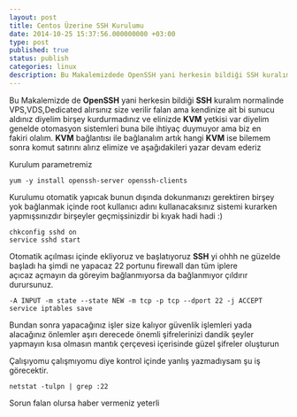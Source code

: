 ```yaml
---
layout: post
title: Centos Üzerine SSH Kurulumu
date: 2014-10-25 15:37:56.000000000 +03:00
type: post
published: true
status: publish
categories: linux
description: Bu Makalemizdede OpenSSH yani herkesin bildiği SSH kuralım normalinde VPS,VDS,Dedicated alırsınız size verilir falan ama kendinize
---
```

Bu Makalemizde de **OpenSSH** yani herkesin bildiği **SSH** kuralım normalinde VPS,VDS,Dedicated alırsınız size verilir falan ama kendinize ait bi sunucu aldınız diyelim birşey kurdurmadınız ve elinizde **KVM** yetkisi var diyelim genelde otomasyon sistemleri buna bile ihtiyaç duymuyor ama biz en fakiri&nbsp;olalım. **KVM** bağlantısı ile bağlanalım artık hangi **KVM** ise bilemem sonra komut satırını alırız elimize ve aşağıdakileri yazar devam ederiz

Kurulum parametremiz

    yum -y install openssh-server openssh-clients

Kurulumu otomatik yapıcak bunun dışında dokunmanızı gerektiren birşey yok bağlanmak içinde root kullanıcı adını kullanacaksınız sistemi kurarken yapmışsınızdır birşeyler geçmişsinizdir bi kıyak hadi hadi :)

    chkconfig sshd on
    service sshd start

Otomatik açılması içinde ekliyoruz ve başlatıyoruz **SSH** yi ohhh ne güzelde başladı ha şimdi ne yapacaz 22 portunu firewall dan tüm iplere açıcaz&nbsp;açmayın da göreyim bağlanmıyorsa da bağlanmıyor çıldırır durursunuz.

    -A INPUT -m state --state NEW -m tcp -p tcp --dport 22 -j ACCEPT
    service iptables save

Bundan sonra yapacağınız işler size kalıyor güvenlik işlemleri yada alacağınız önlemler aşırı derecede önemli şifrelerinizi dandik şeyler yapmayın kısa olmasın mantık çerçevesi içerisinde güzel şifreler oluşturun

Çalışıyomu çalışmıyomu diye kontrol içinde yanlış yazmadıysam şu iş görecektir.

    netstat -tulpn | grep :22

Sorun falan olursa haber vermeniz yeterli
